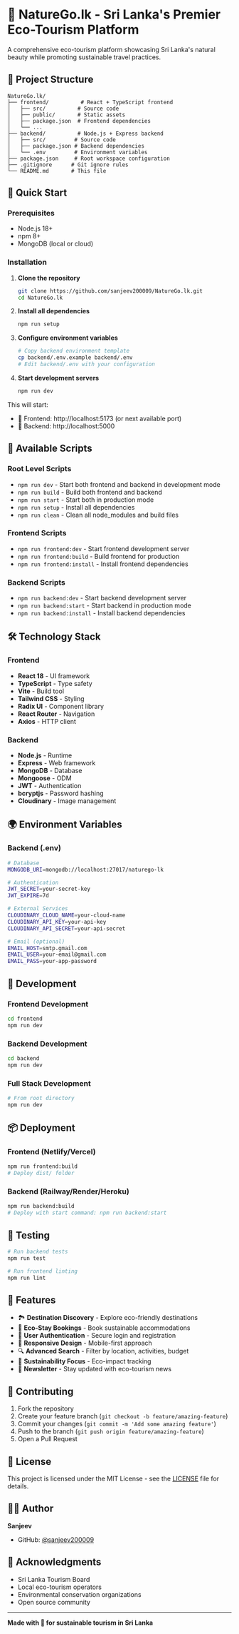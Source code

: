 # 🌿 NatureGo.lk - Sri Lanka's Premier Eco-Tourism Platform

A comprehensive eco-tourism platform showcasing Sri Lanka's natural beauty while promoting sustainable travel practices.

## 📁 Project Structure

```
NatureGo.lk/
├── frontend/          # React + TypeScript frontend
│   ├── src/          # Source code
│   ├── public/       # Static assets
│   ├── package.json  # Frontend dependencies
│   └── ...
├── backend/          # Node.js + Express backend
│   ├── src/         # Source code
│   ├── package.json # Backend dependencies
│   └── .env         # Environment variables
├── package.json     # Root workspace configuration
├── .gitignore      # Git ignore rules
└── README.md       # This file
```

## 🚀 Quick Start

### Prerequisites
- Node.js 18+ 
- npm 8+
- MongoDB (local or cloud)

### Installation

1. **Clone the repository**
   ```bash
   git clone https://github.com/sanjeev200009/NatureGo.lk.git
   cd NatureGo.lk
   ```

2. **Install all dependencies**
   ```bash
   npm run setup
   ```

3. **Configure environment variables**
   ```bash
   # Copy backend environment template
   cp backend/.env.example backend/.env
   # Edit backend/.env with your configuration
   ```

4. **Start development servers**
   ```bash
   npm run dev
   ```

This will start:
- 🎨 Frontend: http://localhost:5173 (or next available port)
- 🔧 Backend: http://localhost:5000

## 📜 Available Scripts

### Root Level Scripts
- `npm run dev` - Start both frontend and backend in development mode
- `npm run build` - Build both frontend and backend
- `npm run start` - Start both in production mode
- `npm run setup` - Install all dependencies
- `npm run clean` - Clean all node_modules and build files

### Frontend Scripts
- `npm run frontend:dev` - Start frontend development server
- `npm run frontend:build` - Build frontend for production
- `npm run frontend:install` - Install frontend dependencies

### Backend Scripts
- `npm run backend:dev` - Start backend development server
- `npm run backend:start` - Start backend in production mode
- `npm run backend:install` - Install backend dependencies

## 🛠️ Technology Stack

### Frontend
- **React 18** - UI framework
- **TypeScript** - Type safety
- **Vite** - Build tool
- **Tailwind CSS** - Styling
- **Radix UI** - Component library
- **React Router** - Navigation
- **Axios** - HTTP client

### Backend
- **Node.js** - Runtime
- **Express** - Web framework
- **MongoDB** - Database
- **Mongoose** - ODM
- **JWT** - Authentication
- **bcryptjs** - Password hashing
- **Cloudinary** - Image management

## 🌍 Environment Variables

### Backend (.env)
```bash
# Database
MONGODB_URI=mongodb://localhost:27017/naturego-lk

# Authentication
JWT_SECRET=your-secret-key
JWT_EXPIRE=7d

# External Services
CLOUDINARY_CLOUD_NAME=your-cloud-name
CLOUDINARY_API_KEY=your-api-key
CLOUDINARY_API_SECRET=your-api-secret

# Email (optional)
EMAIL_HOST=smtp.gmail.com
EMAIL_USER=your-email@gmail.com
EMAIL_PASS=your-app-password
```

## 🔧 Development

### Frontend Development
```bash
cd frontend
npm run dev
```

### Backend Development
```bash
cd backend
npm run dev
```

### Full Stack Development
```bash
# From root directory
npm run dev
```

## 📦 Deployment

### Frontend (Netlify/Vercel)
```bash
npm run frontend:build
# Deploy dist/ folder
```

### Backend (Railway/Render/Heroku)
```bash
npm run backend:build
# Deploy with start command: npm run backend:start
```

## 🧪 Testing

```bash
# Run backend tests
npm run test

# Run frontend linting
npm run lint
```

## 📖 Features

- 🏞️ **Destination Discovery** - Explore eco-friendly destinations
- 🏨 **Eco-Stay Bookings** - Book sustainable accommodations
- 👤 **User Authentication** - Secure login and registration
- 📱 **Responsive Design** - Mobile-first approach
- 🔍 **Advanced Search** - Filter by location, activities, budget
- 💚 **Sustainability Focus** - Eco-impact tracking
- 📧 **Newsletter** - Stay updated with eco-tourism news

## 🤝 Contributing

1. Fork the repository
2. Create your feature branch (`git checkout -b feature/amazing-feature`)
3. Commit your changes (`git commit -m 'Add some amazing feature'`)
4. Push to the branch (`git push origin feature/amazing-feature`)
5. Open a Pull Request

## 📄 License

This project is licensed under the MIT License - see the [LICENSE](LICENSE) file for details.

## 👨‍💻 Author

**Sanjeev**
- GitHub: [@sanjeev200009](https://github.com/sanjeev200009)

## 🙏 Acknowledgments

- Sri Lanka Tourism Board
- Local eco-tourism operators
- Environmental conservation organizations
- Open source community

---

**Made with 💚 for sustainable tourism in Sri Lanka**